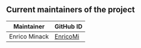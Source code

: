 ## Current maintainers of the project

| Maintainer             | GitHub ID                                               |
| ---------------------- | ------------------------------------------------------- |
| Enrico Minack          | [EnricoMi](https://github.com/EnricoMi)                 |
